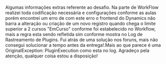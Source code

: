  Algumas informações extras referente ao desafio.
 Na parte de WorkFlow realizei toda codificação necessária e configurações conforme as aulas porém encontrei um erro de  com este erro o frontend do Dynamics não barra a alteração ou criação de um novo
 registro quando chega o limite superior a 2 cursos "EmCurso" conforme foi estabelecido no Workflow, mais a regra esta sendo refletida sim conforme mostra no Log de Rastreamento de Plugins. Fui atrás
 de uma solução nos foruns, mais não consegui solucionar a tempo antes da entrega!.Mais ao que parece é uma OriginalException: PluginExecution como esta no log.
  Agradeço pela atenção, qualquer coisa estou a disposição!
  
